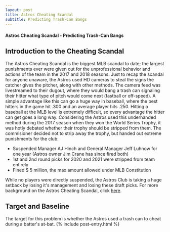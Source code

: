 ```yaml
---
layout: post
title: Astros Cheating Scandal
subtitle: Predicting Trash-Can Bangs
---
```


#### Astros Cheating Scandal - Predicting Trash-Can Bangs

## Introduction to the Cheating Scandal

The Astros Cheating Scandal is the biggest MLB scandal to date; the largest punishments ever were given out for the 
unprofessional behavior and actions of the team in the 2017 and 2018 seasons. Just to recap the scandal for anyone unaware, 
the Astros used HD cameras to steal the signs the catcher gives the pitcher, along with other methods. The camera feed was 
livestreamed to their dugout, where they would bang a trash can signaling their hitter what type of pitch would come next 
(fastball or off-speed). A simple advantage like this can go a huge way in baseball, where the best hitters in the game 
hit .300 and an average player hits .250. Hitting a baseball at the MLB level is extremely difficult, so every advantage 
the hitter can get goes a long way. Considering the Astros used this underhanded method during the 2017 season when they won 
the World Series Trophy, it was hotly debated whether their trophy should be stripped from them. The commisioner decided not 
to strip away the trophy, but handed out extreme punishments for the club: 

-   Suspended Manager AJ Hinch and General Manager Jeff Luhnow for one year (Astros owner Jim Crane has since fired both)
-   1st and 2nd round picks for 2020 and 2021 were stripped from team entirely
-   Fined $ 5 million, the max amount allowed under MLB Constitution

While no players were directly suspended, the Astros Club is taking a huge setback by losing it's management and losing these 
draft picks. For more background on the Astros Cheating Scandal, click [here](https://www.si.com/mlb/2020/01/13/houston-astros-cheating-punishment).

## Target and Baseline

The target for this problem is whether the Astros used a trash can to cheat during a batter's at-bat.
{% include post-entry.html %} 
